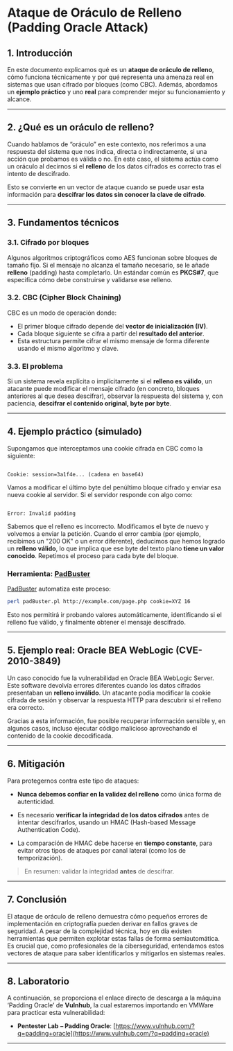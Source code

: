 # Ataque de Oráculo de Relleno (Padding Oracle Attack)

## 1. Introducción

En este documento explicamos qué es un **ataque de oráculo de relleno**, cómo funciona técnicamente y por qué representa una amenaza real en sistemas que usan cifrado por bloques (como CBC). Además, abordamos un **ejemplo práctico** y uno **real** para comprender mejor su funcionamiento y alcance.

---

## 2. ¿Qué es un oráculo de relleno?

Cuando hablamos de “oráculo” en este contexto, nos referimos a una respuesta del sistema que nos indica, directa o indirectamente, si una acción que probamos es válida o no. En este caso, el sistema actúa como un oráculo al decirnos si el **relleno** de los datos cifrados es correcto tras el intento de descifrado.

Esto se convierte en un vector de ataque cuando se puede usar esta información para **descifrar los datos sin conocer la clave de cifrado**.

---

## 3. Fundamentos técnicos

### 3.1. Cifrado por bloques

Algunos algoritmos criptográficos como AES funcionan sobre bloques de tamaño fijo. Si el mensaje no alcanza el tamaño necesario, se le añade **relleno** (padding) hasta completarlo. Un estándar común es **PKCS#7**, que especifica cómo debe construirse y validarse ese relleno.

### 3.2. CBC (Cipher Block Chaining)

CBC es un modo de operación donde:

- El primer bloque cifrado depende del **vector de inicialización (IV)**.
- Cada bloque siguiente se cifra a partir del **resultado del anterior**.
- Esta estructura permite cifrar el mismo mensaje de forma diferente usando el mismo algoritmo y clave.

### 3.3. El problema

Si un sistema revela explícita o implícitamente si el **relleno es válido**, un atacante puede modificar el mensaje cifrado (en concreto, bloques anteriores al que desea descifrar), observar la respuesta del sistema y, con paciencia, **descifrar el contenido original, byte por byte**.

---

## 4. Ejemplo práctico (simulado)

Supongamos que interceptamos una cookie cifrada en CBC como la siguiente:

```

Cookie: session=3a1f4e... (cadena en base64)

```

Vamos a modificar el último byte del penúltimo bloque cifrado y enviar esa nueva cookie al servidor. Si el servidor responde con algo como:

```

Error: Invalid padding

````

Sabemos que el relleno es incorrecto. Modificamos el byte de nuevo y volvemos a enviar la petición. Cuando el error cambia (por ejemplo, recibimos un "200 OK" o un error diferente), deducimos que hemos logrado un **relleno válido**, lo que implica que ese byte del texto plano **tiene un valor conocido**. Repetimos el proceso para cada byte del bloque.

### Herramienta: [PadBuster](../../Herramientas/Padbuster/Padbuster.md)

[PadBuster](https://github.com/GDSSecurity/PadBuster) automatiza este proceso:

```bash
perl padBuster.pl http://example.com/page.php cookie=XYZ 16
````

Esto nos permitirá ir probando valores automáticamente, identificando si el relleno fue válido, y finalmente obtener el mensaje descifrado.

---

## 5. Ejemplo real: Oracle BEA WebLogic (CVE-2010-3849)

Un caso conocido fue la vulnerabilidad en Oracle BEA WebLogic Server. Este software devolvía errores diferentes cuando los datos cifrados presentaban un **relleno inválido**. Un atacante podía modificar la cookie cifrada de sesión y observar la respuesta HTTP para descubrir si el relleno era correcto.

Gracias a esta información, fue posible recuperar información sensible y, en algunos casos, incluso ejecutar código malicioso aprovechando el contenido de la cookie decodificada.

---

## 6. Mitigación

Para protegernos contra este tipo de ataques:

- **Nunca debemos confiar en la validez del relleno** como única forma de autenticidad.
    
- Es necesario **verificar la integridad de los datos cifrados** antes de intentar descifrarlos, usando un HMAC (Hash-based Message Authentication Code).
    
- La comparación de HMAC debe hacerse en **tiempo constante**, para evitar otros tipos de ataques por canal lateral (como los de temporización).
    

> En resumen: validar la integridad **antes** de descifrar.

---

## 7. Conclusión

El ataque de oráculo de relleno demuestra cómo pequeños errores de implementación en criptografía pueden derivar en fallos graves de seguridad. A pesar de la complejidad técnica, hoy en día existen herramientas que permiten explotar estas fallas de forma semiautomática. Es crucial que, como profesionales de la ciberseguridad, entendamos estos vectores de ataque para saber identificarlos y mitigarlos en sistemas reales.

---

## 8. Laboratorio

A continuación, se proporciona el enlace directo de descarga a la máquina ‘Padding Oracle’ de **Vulnhub**, la cual estaremos importando en VMWare para practicar esta vulnerabilidad:

- **Pentester Lab** **– Padding Oracle**: [https://www.vulnhub.com/?q=padding+oracle](https://www.vulnhub.com/?q=padding+oracle)

---


